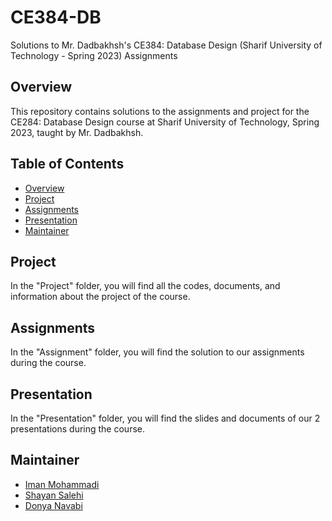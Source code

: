 # CE384-DB
Solutions to Mr. Dadbakhsh's CE384: Database Design (Sharif University of Technology - Spring 2023) Assignments

## Overview

This repository contains solutions to the assignments and project for the CE284: Database Design course at Sharif University of Technology, Spring 2023, taught by Mr. Dadbakhsh.

## Table of Contents

- [Overview](#overview)
- [Project](#project)
- [Assignments](#assignments)
- [Presentation](#presentation)
- [Maintainer](#maintainer)

## Project

In the "Project" folder, you will find all the codes, documents, and information about the project of the course.

## Assignments

In the "Assignment" folder, you will find the solution to our assignments during the course.

## Presentation

In the "Presentation" folder, you will find the slides and documents of our 2 presentations during the course.

## Maintainer

- [Iman Mohammadi](https://github.com/Imanm02)
- [Shayan Salehi](https://github.com/ShayanSalehi81)
- [Donya Navabi](https://github.com/Dnyanvb)
